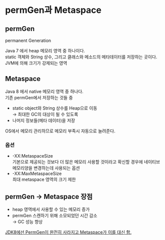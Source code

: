 # permGen과 Metaspace

## permGen
permanent Generation

Java 7 에서 heap 메모리 영역 중 하나이다.  
static 객체와 String 상수, 그리고 클래스와 메소드의 메타데이터를 저장하는 곳이다.  
JVM에 의해 크기가 강제되는 영역

## Metaspace
Java 8 에서 native 메모리 영역 중 하나다.  
기존 permGen에서 저장하는 것들 중   
   * static object와 String 상수를 Heap으로 이동  
        → 최대한 GC의 대상이 될 수 있도록  
   * 나머지 정보들(메타 데이터)을 저장  

OS에서 메모리 관리하므로 메모리 부족시 자동으로 늘려준다.

### **옵션**
* -XX:MetaspaceSize  
   기본으로 제공되는 것보다 더 많은 메모리 사용할 것이라고 확신할 경우에 네이티브 메모리양을 변경하는데 사용되는 옵션
* -XX:MaxMetaspaceSize  
    최대 metaspace 영역의 크기 제한

## permGen → Metaspace 장점

- heap 영역에서 사용할 수 있는 메모리 증가
- permGen 스캔하기 위해 소모되었던 시간 감소  
    → GC 성능 향상

[JDK8에선 PermGen이 완전히 사라지고 Metaspace가 이를 대신 함.](https://starplatina.tistory.com/entry/JDK8%EC%97%90%EC%84%A0-PermGen%EC%9D%B4-%EC%99%84%EC%A0%84%ED%9E%88-%EC%82%AC%EB%9D%BC%EC%A7%80%EA%B3%A0-Metaspace%EA%B0%80-%EC%9D%B4%EB%A5%BC-%EB%8C%80%EC%8B%A0-%ED%95%A8)
